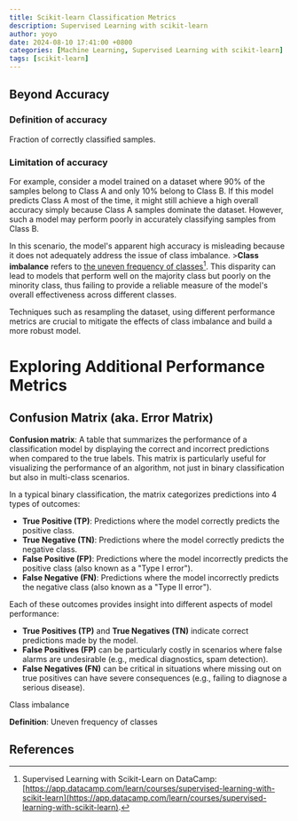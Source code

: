 ```yaml
---
title: Scikit-learn Classification Metrics
description: Supervised Learning with scikit-learn
author: yoyo
date: 2024-08-10 17:41:00 +0800
categories: [Machine Learning, Supervised Learning with scikit-learn]
tags: [scikit-learn]
---
```


## Beyond Accuracy

### Definition of accuracy

Fraction of correctly classified samples.

### Limitation of accuracy

For example, consider a model trained on a dataset where 90% of the samples belong to Class A and only 10% belong to Class B. If this model predicts Class A most of the time, it might still achieve a high overall accuracy simply because Class A samples dominate the dataset. However, such a model may perform poorly in accurately classifying samples from Class B.

In this scenario, the model's apparent high accuracy is misleading because it does not adequately address the issue of class imbalance. >**Class imbalance** refers to <ins>the uneven frequency of classes</ins>[^datacamp]. This disparity can lead to models that perform well on the majority class but poorly on the minority class, thus failing to provide a reliable measure of the model's overall effectiveness across different classes.

 Techniques such as resampling the dataset, using different performance metrics are crucial to mitigate the effects of class imbalance and build a more robust model.

# Exploring Additional Performance Metrics

## Confusion Matrix (aka. Error Matrix)

**Confusion matrix**: A table that summarizes the performance of a classification model by displaying the correct and incorrect predictions when compared to the true labels. This matrix is particularly useful for visualizing the performance of an algorithm, not just in binary classification but also in multi-class scenarios.

In a typical binary classification, the matrix categorizes predictions into 4 types of outcomes:
  - **True Positive (TP)**: Predictions where the model correctly predicts the positive class.
  - **True Negative (TN)**: Predictions where the model correctly predicts the negative class.
  - **False Positive (FP)**: Predictions where the model incorrectly predicts the positive class (also known as a "Type I error").
  - **False Negative (FN)**: Predictions where the model incorrectly predicts the negative class (also known as a "Type II error").

Each of these outcomes provides insight into different aspects of model performance:
- **True Positives (TP)** and **True Negatives (TN)** indicate correct predictions made by the model.
- **False Positives (FP)** can be particularly costly in scenarios where false alarms are undesirable (e.g., medical diagnostics, spam detection).
- **False Negatives (FN)** can be critical in situations where missing out on true positives can have severe consequences (e.g., failing to diagnose a serious disease).







Class imbalance

**Definition**: Uneven frequency of classes

## 


## References

[^datacamp]: Supervised Learning with Scikit-Learn on DataCamp: [https://app.datacamp.com/learn/courses/supervised-learning-with-scikit-learn](https://app.datacamp.com/learn/courses/supervised-learning-with-scikit-learn).



